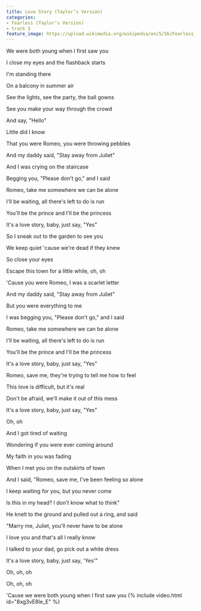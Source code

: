```yaml
---
title: Love Story (Taylor’s Version)
categories:
- Fearless (Taylor’s Version)
- track 3
feature_image: https://upload.wikimedia.org/wikipedia/en/5/5b/Fearless_%28Taylor%27s_Version%29_%282021_album_cover%29_by_Taylor_Swift.png
--- 
```

We were both young when I first saw you

I close my eyes and the flashback starts

I'm standing there

On a balcony in summer air

See the lights, see the party, the ball gowns

See you make your way through the crowd

And say, "Hello"

Little did I know

That you were Romeo, you were throwing pebbles

And my daddy said, "Stay away from Juliet"

And I was crying on the staircase

Begging you, "Please don't go," and I said

Romeo, take me somewhere we can be alone

I'll be waiting, all there's left to do is run

You'll be the prince and I'll be the princess

It's a love story, baby, just say, "Yes"

So I sneak out to the garden to see you

We keep quiet 'cause we're dead if they knew

So close your eyes

Escape this town for a little while, oh, oh

'Cause you were Romeo, I was a scarlet letter

And my daddy said, "Stay away from Juliet"

But you were everything to me

I was begging you, "Please don't go," and I said

Romeo, take me somewhere we can be alone

I'll be waiting, all there's left to do is run

You'll be the prince and I'll be the princess

It's a love story, baby, just say, "Yes"

Romeo, save me, they're trying to tell me how to feel

This love is difficult, but it's real

Don't be afraid, we'll make it out of this mess

It's a love story, baby, just say, "Yes"

Oh, oh

And I got tired of waiting

Wondering if you were ever coming around

My faith in you was fading

When I met you on the outskirts of town

And I said, "Romeo, save me, I've been feeling so alone

I keep waiting for you, but you never come

Is this in my head? I don't know what to think"

He knelt to the ground and pulled out a ring, and said

"Marry me, Juliet, you'll never have to be alone

I love you and that's all I really know

I talked to your dad, go pick out a white dress

It's a love story, baby, just say, 'Yes'"

Oh, oh, oh

Oh, oh, oh

'Cause we were both young when I first saw you
{% include video.html id="8xg3vE8Ie_E" %}